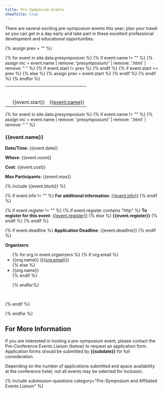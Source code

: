 ```yaml
---
title: Pre-Symposium Events
showTitle: true
---
```


There are several exciting pre-symposium events this year; plan your travel so you can get in a day early and take part in these excellent professional development and educational opportunities.

{% assign prev = "" %}
<div class="row">
<table>
{% for event in site.data.presymposium %}
{% if event.name != "" %}
{% assign inc = event.name | remove: 'presymposium/' | remove: '.html' | remove: " " %}
{% if event.start != prev %}
<tr>
  <td><hr></td>
  <td> </td>
</tr>
{% endif %}
<tr>
{% if event.start == prev %}
<td> </td>
{% else %}
  {% assign prev = event.start %}
  <td>{{event.start}}</td>
{% endif %}
  <td><a href="#{{inc | remove: ' '}}">{{event.name}}</a></td>
</tr>
{% endif %}
{% endfor %}
</table>
</div>

{% for event in site.data.presymposium %}
{% if event.name != "" %}
{% assign inc = event.name | remove: 'presymposium/' | remove: '.html' | remove: " " %}


<p><a name="{{inc}}"></a></p>

### {{event.name}}


**Date/Time**: {{event.date}}

**Where**: {{event.room}}

**Cost**: {{event.cost}}

**Max Participants**: {{event.max}}


{% include {{event.blurb}} %}

{% if event.info != "" %}
**For additional information**: <a href="{{event.info}}">{{event.info}}</a>
{% endif %}

{% if event.register != "" %}
  {% if event.register contains "http" %}
**To register for this event**: <a href="{{event.register}}">{{event.register}}</a>
  {% else %}
<b>{{event.register}}</b>
  {% endif %}
{% endif %}

{% if event.deadline %}
<b>Application Deadline</b>: {{event.deadline}}
{% endif %}

**Organizers**:
<ul>
{% for org in event.organizers %}
{% if org.email %}
  <li>{{org.name}} (<a href="mailto:{{org.email}}">{{org.email}}</a>)</li>
  {% else %}
    <li>{{org.name}}</li>
  {% endif %}

{% endfor%}
</ul>

<p>&nbsp;</p>
{% endif %}

{% endfor %}

## For More Information

If you are interested in hosting a pre-symposium event, please contact the Pre-Conference Events Liaison (below) to request an application form.  Application forms should be submitted by <b>{{subdate}}</b> for full consideration.

Depending on the number of applications submitted and space availability at the conference hotel, not all events may be selected for inclusion.  

{% include submission-questions category="Pre-Symposium and Affiliated Events Liaison" %}
